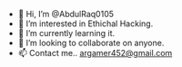 - 👋 Hi, I’m @AbdulRaq0105
- 👀 I’m interested in Ethichal Hacking.
- 🌱 I’m currently learning it.
- 💞️ I’m looking to collaborate on anyone.
- 📫 Contact me.. argamer452@gmail.com

<!---
AbdulRaq0105/AbdulRaq0105 is a ✨ special ✨ repository because its `README.md` (this file) appears on your GitHub profile.
You can click the Preview link to take a look at your changes.
--->
